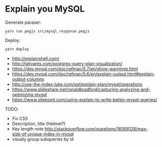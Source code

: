 # Explain you MySQL

Generate paraser:

```
yarn run pegjs src/mysql_response.pegjs
```

Deploy:

```sh
yarn deploy
```

- http://explainshell.com/
- http://tatiyants.com/postgres-query-plan-visualization/
- https://dev.mysql.com/doc/refman/5.7/en/show-warnings.html
- https://dev.mysql.com/doc/refman/5.6/en/explain-output.html#explain-output-columns
- http://use-the-index-luke.com/sql/explain-plan/mysql/operations
- https://www.slideshare.net/ronaldbradford/capturing-analyzing-and-optimizing-mysql
- https://www.sitepoint.com/using-explain-to-write-better-mysql-queries/

TODO:

- Fix CSS
- Description, title (Helmet?)
- Key length note http://stackoverflow.com/questions/16568128/max-size-of-unique-index-in-mysql
- visualy group subqueries by id

